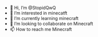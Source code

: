 - 👋 Hi, I’m @StopidQwQ
- 👀 I’m interested in minecatft
- 🌱 I’m currently learning minecraft
- 💞️ I’m looking to collaborate on Minecraft
- 📫 How to reach me Minecraft

<!---
StopidQwQ/StopidQwQ is a ✨ special ✨ repository because its `README.md` (this file) appears on your GitHub profile.
You can click the Preview link to take a look at your changes.
--->
